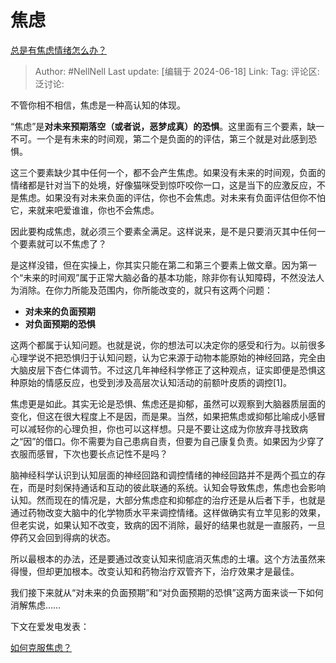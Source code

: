 # 焦虑
[总是有焦虑情绪怎么办？](https://www.zhihu.com/question/522753742/answer/3534103042)

> Author: #NellNell
> Last update: [编辑于 2024-06-18]
> Link:
> Tag: 
> 评论区:
> 泛讨论:

不管你相不相信，焦虑是一种高认知的体现。

“焦虑”是**对未来预期落空（或者说，恶梦成真）的恐惧**。这里面有三个要素，缺一不可。一个是有未来的时间观，第二个是负面的的评估，第三个就是对此感到恐惧。

这三个要素缺少其中任何一个，都不会产生焦虑。如果没有未来的时间观，负面的情绪都是针对当下的处境，好像猫咪受到惊吓咬你一口，这是当下的应激反应，不是焦虑。如果没有对未来负面的评估，你也不会焦虑。对未来有负面评估但你不怕它，来就来吧爱谁谁，你也不会焦虑。

因此要构成焦虑，就必须三个要素全满足。这样说来，是不是只要消灭其中任何一个要素就可以不焦虑了？

是这样没错，但在实操上，你其实只能在第二和第三个要素上做文章。因为第一个“未来的时间观”属于正常大脑必备的基本功能，除非你有认知障碍，不然没法人为消除。在你力所能及范围内，你所能改变的，就只有这两个问题：

*  **对未来的负面预期**
*  **对负面预期的恐惧**

这两个都属于认知问题。也就是说，你的想法可以决定你的感受和行为。以前很多心理学说不把恐惧归于认知问题，认为它来源于动物本能原始的神经回路，完全由大脑皮层下杏仁体调节。不过这几年神经科学修正了这种观点，证实即便是恐惧这种原始的情感反应，也受到涉及高层次认知活动的前额叶皮质的调控\[1\]。

焦虑更是如此。其实无论是恐惧、焦虑还是抑郁，虽然可以观察到大脑器质层面的变化，但这在很大程度上不是因，而是果。当然，如果把焦虑或抑郁比喻成小感冒可以减轻你的心理负担，你也可以这样想。只是不要让这成为你放弃寻找致病之“因”的借口。你不需要为自己患病自责，但要为自己康复负责。如果因为少穿了衣服而感冒，下次也要长点记性不是吗？

脑神经科学认识到认知层面的神经回路和调控情绪的神经回路并不是两个孤立的存在，而是时刻保持通话和互动的彼此联通的系统。认知会导致焦虑，焦虑也会影响认知。然而现在的情况是，大部分焦虑症和抑郁症的治疗还是从后者下手，也就是通过药物改变大脑中的化学物质水平来调控情绪。这样做确实有立竿见影的效果，但老实说，如果认知不改变，致病的因不消除，最好的结果也就是一直服药，一旦停药又会回到得病的状态。

所以最根本的办法，还是要通过改变认知来彻底消灭焦虑的土壤。这个方法虽然来得慢，但却更加根本。改变认知和药物治疗双管齐下，治疗效果才是最佳。

我们接下来就从“对未来的负面预期”和“对负面预期的恐惧”这两方面来谈一下如何消解焦虑……

下文在爱发电发表：

[如何克服焦虑？](https://link.zhihu.com/?target=https%3A//afdian.net/p/70f77d622d2111ef922d5254001e7c00)